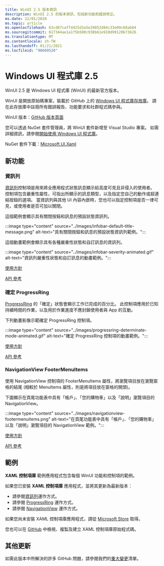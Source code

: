 ```yaml
---
title: WinUI 2.5 版本資訊
description: WinUI 2.5 的版本資訊，包括新功能和錯誤修正。
ms.date: 12/01/2020
ms.topic: article
ms.openlocfilehash: 63cd87caff4425d3a5e29852d84c33e09c68ab84
ms.sourcegitcommit: 617344ae1a1f5b580c938b61e910d99120b73626
ms.translationtype: MT
ms.contentlocale: zh-TW
ms.lasthandoff: 01/21/2021
ms.locfileid: "98669520"
---
```

# <a name="windows-ui-library-25"></a>Windows UI 程式庫 2.5

WinUI 2.5 是 Windows UI 程式庫 (WinUI) 的最新官方版本。

WinUI 是開放原始碼專案，裝載於 GitHub 上的 [Windows UI 程式庫存放庫](https://aka.ms/winui)。 請在此存放庫中註冊所有錯誤報告、功能要求和社群程式碼參與。

WinUI 版本：[GitHub 版本頁面](https://github.com/microsoft/microsoft-ui-xaml/releases)

您可以透過 NuGet 套件管理員，將 WinUI 套件新增至 Visual Studio 專案。 如需詳細資訊，請參閱[開始使用 Windows UI 程式庫](../getting-started.md)。

NuGet 套件下載：[Microsoft.UI.Xaml](https://www.nuget.org/packages/Microsoft.UI.Xaml)

## <a name="new-features"></a>新功能

### <a name="infobar"></a>資訊列

[資訊列](/windows/uwp/design/controls-and-patterns/infobar)控制項是用來將全應用程式狀態訊息顯示給高度可見且非侵入的使用者。 控制項包含嚴重性屬性，可指出所顯示的訊息類型，以及指定您自己的動作或超連結按鈕的選項。 當資訊列與其他 UI 內容內嵌時，您也可以指定控制項是否一律可見，或使用者是否可加以關閉。

這個範例會顯示具有關閉按鈕和訊息的預設狀態資訊列。

:::image type="content" source="../images/infobar-default-title-message.png" alt-text="具有關閉按鈕和訊息的預設狀態資訊列範例。":::

這個動畫範例會顯示具有各種嚴重性狀態和自訂訊息的資訊列。

:::image type="content" source="../images/infobar-severity-animated.gif" alt-text="資訊列嚴重性狀態和自訂訊息的動畫範例。":::

[使用方針](/windows/uwp/design/controls-and-patterns/infobar)

[API 參考](/windows/winui/api/microsoft.ui.xaml.controls.infobar)

### <a name="determinate-progressring"></a>確定 ProgressRing

[ProgressRing](/windows/uwp/design/controls-and-patterns/progress-controls) 的「確定」狀態會顯示工作已完成的百分比。 此控制項應用於已知持續時間的作業，以及用於作業進度不應封鎖使用者與 App 的互動。

下列動畫影像示範確定 ProgressRing 控制項。

:::image type="content" source="../images/progressring-determinate-mode-animated.gif" alt-text="確定 ProgressRing 控制項的動畫範例。":::<br>

[使用方針](/windows/uwp/design/controls-and-patterns/progress-controls#progress-controls-best-practices)

[API 參考](/windows/winui/api/microsoft.ui.xaml.controls.progressring)


### <a name="navigationview-footermenuitems"></a>NavigationView FooterMenuItems

使用 NavigationView 控制項的 FooterMenuItems 屬性，將瀏覽項目放在瀏覽窗格的結尾 (相較於 MenuItems 屬性，則是將項目放在窗格的開頭)。

下圖顯示在頁尾功能表中具有「帳戶」、「您的購物車」以及「說明」瀏覽項目的 NavigationView。

:::image type="content" source="../images/navigationview-footermenuitems.png" alt-text="在頁尾功能表中具有「帳戶」、「您的購物車」以及「說明」瀏覽項目的 NavigationView 範例。":::

[使用方針](/windows/uwp/design/controls-and-patterns/navigationview?#footer-menu-items)

[API 參考](/windows/winui/api/microsoft.ui.xaml.controls.navigationview.footermenuitems)

## <a name="samples"></a>範例

**XAML 控制項庫** 範例應用程式包含每個 WinUI 功能和控制項的範例。

如果您已安裝 **XAML 控制項庫** 應用程式，並將其更新為最新版本：

- 請參閱[資訊列](xamlcontrolsgallery:/item/InfoBar)運作方式。
- 請參閱 [ProgressRing](xamlcontrolsgallery:/item/ProgressRing) 運作方式。
- 請參閱 [NavigationView](xamlcontrolsgallery:/item/NavigationView) 運作方式。

如果您尚未安裝 XAML 控制項庫應用程式，請從 [Microsoft Store](https://aka.ms/xamlgalleryapp) 取得。

您也可以在 [GitHub](https://github.com/Microsoft/Xaml-Controls-Gallery) 中檢視、複製及建立 XAML 控制項庫原始程式碼。

## <a name="other-updates"></a>其他更新

如需此版本中所解決的許多 GitHub 問題，請參閱我們的[重大變更](https://github.com/microsoft/microsoft-ui-xaml/releases/tag/v2.5.0)清單。

